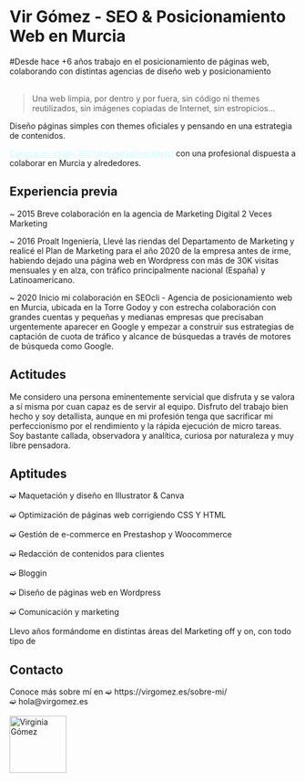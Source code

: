 <div>
<h1> Vir Gómez - SEO & Posicionamiento Web en Murcia</h1>
#Desde hace +6 años trabajo en el posicionamiento de páginas web, colaborando con distintas agencias de diseño web y posicionamiento
<br><br>
<blockquote>Una web limpia, por dentro y por fuera, sin código ni themes reutilizados, sin imágenes copiadas de Internet, sin estropicios…</blockquote>

<p>Diseño páginas simples con themes oficiales y pensando en una estrategia de contenidos.</p>
<a style="color: #ccffff;" title="➫ Te ayudo a crear landigns y páginas como plataformas de atracción en las que se mueve tu potencial cliente para generar clics por búsquedas concretas en busca de generar resultados ya sean de branding, rentabilidad, conversión o fidelización." href="https://virgomez.es/marketing-digital/">Conoce mi visión 360º del marketing digital</a> con una profesional dispuesta a colaborar en Murcia y alrededores.

<h2>Experiencia previa</h2>

<p>~ 2015 Breve colaboración en la agencia de Marketing Digital 2 Veces Marketing</p>

<p>~ 2016 Proalt Ingeniería, Llevé las riendas del Departamento de Marketing y realicé el Plan de Marketing para el año 2020 de la empresa antes de irme, habiendo dejado una página web en Wordpress con más de 30K visitas mensuales y en alza, con tráfico principalmente nacional (España) y Latinoamericano.</p>

<p>~ 2020 Inicio mi colaboración en SEOcli - Agencia de posicionamiento web en Murcia, ubicada en la Torre Godoy y con estrecha colaboración con grandes cuentas y pequeñas y medianas empresas que precisaban urgentemente aparecer en Google y empezar a construir sus estrategias de captación de cuota de tráfico y alcance de búsquedas a través de motores de búsqueda como Google.</p>

<h2>Actitudes</h2>
Me considero una persona eminentemente servicial que disfruta y se valora a sí misma por cuan capaz es de servir al equipo. 
Disfruto del trabajo bien hecho y soy detallista, aunque en mi profesión tenga que sacrificar mi perfeccionismo por el rendimiento y la rápida ejecución de micro tareas.
Soy bastante callada, observadora y analítica, curiosa por naturaleza y muy libre pensadora. 

<h2>Aptitudes</h2>
➫ Maquetación y diseño en Illustrator & Canva<br><br>
➫ Optimización de páginas web corrigiendo CSS Y HTML<br><br>
➫ Gestión de e-commerce en Prestashop y Woocommerce<br><br>
➫ Redacción de contenidos para clientes<br><br>
➫ Bloggin<br><br>
➫ Diseño de páginas web en Wordpress<br><br>
➫ Comunicación y marketing<br><br>
Llevo años formándome en distintas áreas del Marketing off y on, con todo tipo de 

<h2>Contacto</h2>
Conoce más sobre mí en ➫ https://virgomez.es/sobre-mi/
<br>➫ hola@virgomez.es
<br><br>
<img href="https://virgomez.es/marketing-digital/" src="https://virgomez.es/wp-content/uploads/2019/08/cropped-Sin-título-1-1.png" 
   height="100" width="100"
   alt="Virginia Gómez" title="Virginia Gómez - Especialista en Marketing Online & SEO">
</div>


